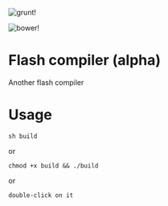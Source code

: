 ![grunt!](https://raw2.github.com/adriancmiranda/flash-compiler/master/examples/desktop/html/source/application/images/bullet-grunt.gif)

![bower!](https://raw2.github.com/adriancmiranda/flash-compiler/master/examples/desktop/html/source/application/images/bullet-bower.gif)

Flash compiler (alpha)
======================

Another flash compiler

Usage
=====

    sh build

or

    chmod +x build && ./build

or

    double-click on it
